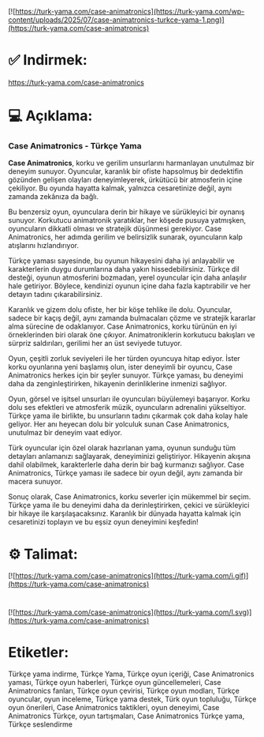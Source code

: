 [![https://turk-yama.com/case-animatronics](https://turk-yama.com/wp-content/uploads/2025/07/case-animatronics-turkce-yama-1.png)](https://turk-yama.com/case-animatronics)
# ✅ Indirmek:
https://turk-yama.com/case-animatronics
# 💻 Açıklama:
### Case Animatronics - Türkçe Yama

**Case Animatronics**, korku ve gerilim unsurlarını harmanlayan unutulmaz bir deneyim sunuyor. Oyuncular, karanlık bir ofiste hapsolmuş bir dedektifin gözünden gelişen olayları deneyimleyerek, ürkütücü bir atmosferin içine çekiliyor. Bu oyunda hayatta kalmak, yalnızca cesaretinize değil, aynı zamanda zekânıza da bağlı.

Bu benzersiz oyun, oyunculara derin bir hikaye ve sürükleyici bir oynanış sunuyor. Korkutucu animatronik yaratıklar, her köşede pusuya yatmışken, oyuncuların dikkatli olması ve stratejik düşünmesi gerekiyor. Case Animatronics, her adımda gerilim ve belirsizlik sunarak, oyuncuların kalp atışlarını hızlandırıyor.

Türkçe yaması sayesinde, bu oyunun hikayesini daha iyi anlayabilir ve karakterlerin duygu durumlarına daha yakın hissedebilirsiniz. Türkçe dil desteği, oyunun atmosferini bozmadan, yerel oyuncular için daha anlaşılır hale getiriyor. Böylece, kendinizi oyunun içine daha fazla kaptırabilir ve her detayın tadını çıkarabilirsiniz.

Karanlık ve gizem dolu ofiste, her bir köşe tehlike ile dolu. Oyuncular, sadece bir kaçış değil, aynı zamanda bulmacaları çözme ve stratejik kararlar alma sürecine de odaklanıyor. Case Animatronics, korku türünün en iyi örneklerinden biri olarak öne çıkıyor. Animatroniklerin korkutucu bakışları ve sürpriz saldırıları, gerilimi her an üst seviyede tutuyor.

Oyun, çeşitli zorluk seviyeleri ile her türden oyuncuya hitap ediyor. İster korku oyunlarına yeni başlamış olun, ister deneyimli bir oyuncu, Case Animatronics herkes için bir şeyler sunuyor. Türkçe yaması, bu deneyimi daha da zenginleştirirken, hikayenin derinliklerine inmenizi sağlıyor.

Oyun, görsel ve işitsel unsurları ile oyuncuları büyülemeyi başarıyor. Korku dolu ses efektleri ve atmosferik müzik, oyuncuların adrenalini yükseltiyor. Türkçe yama ile birlikte, bu unsurların tadını çıkarmak çok daha kolay hale geliyor. Her anı heyecan dolu bir yolculuk sunan Case Animatronics, unutulmaz bir deneyim vaat ediyor.

Türk oyuncular için özel olarak hazırlanan yama, oyunun sunduğu tüm detayları anlamanızı sağlayarak, deneyiminizi geliştiriyor. Hikayenin akışına dahil olabilmek, karakterlerle daha derin bir bağ kurmanızı sağlıyor. Case Animatronics, Türkçe yaması ile sadece bir oyun değil, aynı zamanda bir macera sunuyor.

Sonuç olarak, Case Animatronics, korku severler için mükemmel bir seçim. Türkçe yama ile bu deneyimi daha da derinleştirirken, çekici ve sürükleyici bir hikaye ile karşılaşacaksınız. Karanlık bir dünyada hayatta kalmak için cesaretinizi toplayın ve bu eşsiz oyun deneyimini keşfedin!
# ⚙️ Talimat:
[![https://turk-yama.com/case-animatronics](https://turk-yama.com/i.gif)](https://turk-yama.com/case-animatronics)
#
[![https://turk-yama.com/case-animatronics](https://turk-yama.com/l.svg)](https://turk-yama.com/case-animatronics)
# Etiketler:
Türkçe yama indirme, Türkçe Yama, Türkçe oyun içeriği, Case Animatronics yaması, Türkçe oyun haberleri, Türkçe oyun güncellemeleri, Case Animatronics fanları, Türkçe oyun çevirisi, Türkçe oyun modları, Türkçe oyuncular, oyun inceleme, Türkçe yama destek, Türk oyun topluluğu, Türkçe oyun önerileri, Case Animatronics taktikleri, oyun deneyimi, Case Animatronics Türkçe, oyun tartışmaları, Case Animatronics Türkçe yama, Türkçe seslendirme


